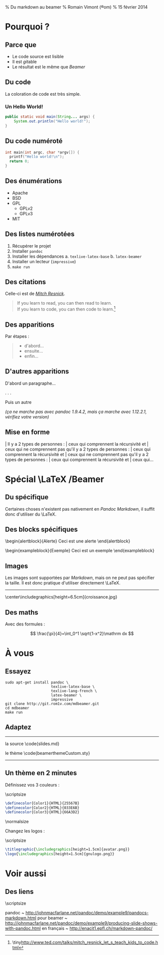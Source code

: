% Du markdown au beamer
% Romain Vimont (®om)
% 15 février 2014

# Pourquoi ?

## Parce que

- Le code source est lisible
- Il est *git*able
- Le résultat est le même que *Beamer*

## Du code

La coloration de code est très simple.

### Un Hello World!

~~~java
public static void main(String... args) {
    System.out.println("Hello world!");
}
~~~

## Du code numéroté

~~~{.c .numberLines startFrom="5"}
int main(int argc, char *argv[]) {
  printf("Hello world!\n");
  return 0;
}
~~~

## Des énumérations

- Apache
- BSD
- GPL
    - GPLv2
    - GPLv3
- MIT

## Des listes numérotées

1. Récupérer le projet
2. Installer `pandoc`
3. Installer les dépendances
    a. `texlive-latex-base`
    b. `latex-beamer`
4. Installer un lecteur (`impressive`)
5. `make run`

## Des citations

Celle-ci est de [*Mitch Resnick*](https://en.wikipedia.org/wiki/Mitchel_Resnick).

> If you learn to read, you can then read to learn.\
> If you learn to code, you can then code to learn.[^ted]

[^ted]: \tiny<http://www.ted.com/talks/mitch_resnick_let_s_teach_kids_to_code.html>

## Des apparitions

Par étapes :

> - d'abord…
> - ensuite…
> - enfin…

## D'autres apparitions

D'abord un paragraphe…

. . .

Puis un autre

*(ça ne marche pas avec pandoc 1.9.4.2, mais ça marche avec 1.12.2.1, vérifiez
votre version)*

## Mise en forme

| Il y a 2 types de personnes :
|   ceux qui comprennent la récursivité et
|   ceux qui ne comprennent pas qu'il y a 2 types de personnes :
|     ceux qui comprennent la récursivité et
|     ceux qui ne comprennent pas qu'il y a 2 types de personnes :
|       ceux qui comprennent la récursivité et
|       ceux qui…


# Spécial \LaTeX /Beamer

## Du spécifique

Certaines choses n'existent pas nativement en *Pandoc Markdown*, il suffit donc
d'utiliser du \LaTeX.

## Des blocks spécifiques

\begin{alertblock}{Alerte}
Ceci est une alerte
\end{alertblock}

\begin{exampleblock}{Exemple}
Ceci est un exemple
\end{exampleblock}

## Images

Les images sont supportées par *Markdown*, mais on ne peut pas spécifier la
taille. Il est donc pratique d'utiliser directement \LaTeX.

----

\center\includegraphics[height=6.5cm]{croissance.jpg}

## Des maths

Avec des formules :

$$
\frac{\pi}{4}=\int_0^1 \sqrt{1-x^2}\mathrm dx
$$

# À vous

## Essayez

    sudo apt-get install pandoc \
                         texlive-latex-base \
                         texlive-lang-french \
                         latex-beamer \
                         impressive
    git clone http://git.rom1v.com/mdbeamer.git
    cd mdbeamer
    make run

## Adaptez

----------- ----------------------------
  la source \code{slides.md}

   le thème \code{beamerthemeCustom.sty}
----------- ----------------------------

## Un thème en 2 minutes

Définissez vos 3 couleurs :

\scriptsize

~~~latex
\definecolor{Color1}{HTML}{25567B}
\definecolor{Color2}{HTML}{033E6B}
\definecolor{Color3}{HTML}{66A3D2}
~~~

\normalsize

Changez les logos :

\scriptsize

~~~latex
\titlegraphic{\includegraphics[height=1.5cm]{avatar.png}}
\logo{\includegraphics[height=1.5cm]{gnulogo.png}}
~~~

# Voir aussi

## Des liens

\scriptsize

pandoc
  ~ <http://johnmacfarlane.net/pandoc/demo/example9/pandocs-markdown.html>
pour beamer
  ~ <http://johnmacfarlane.net/pandoc/demo/example9/producing-slide-shows-with-pandoc.html>
en français
  ~ <http://enacit1.epfl.ch/markdown-pandoc/>
